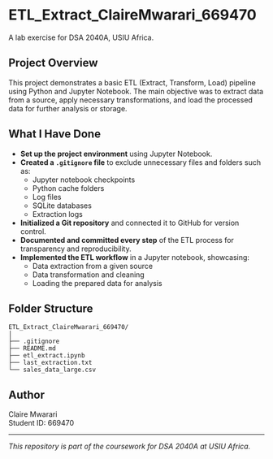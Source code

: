 # ETL_Extract_ClaireMwarari_669470
A lab exercise for DSA 2040A, USIU Africa.

## Project Overview

This project demonstrates a basic ETL (Extract, Transform, Load) pipeline using Python and Jupyter Notebook. The main objective was to extract data from a source, apply necessary transformations, and load the processed data for further analysis or storage.

## What I Have Done

- **Set up the project environment** using Jupyter Notebook.
- **Created a `.gitignore` file** to exclude unnecessary files and folders such as:
  - Jupyter notebook checkpoints
  - Python cache folders
  - Log files
  - SQLite databases
  - Extraction logs
- **Initialized a Git repository** and connected it to GitHub for version control.
- **Documented and committed every step** of the ETL process for transparency and reproducibility.
- **Implemented the ETL workflow** in a Jupyter notebook, showcasing:
  - Data extraction from a given source
  - Data transformation and cleaning
  - Loading the prepared data for analysis

## Folder Structure

```
ETL_Extract_ClaireMwarari_669470/
│
├── .gitignore
├── README.md
├── etl_extract.ipynb
├── last_extraction.txt
└── sales_data_large.csv
```

## Author

Claire Mwarari  
Student ID: 669470

---

*This repository is part of the coursework for DSA 2040A at USIU Africa.*

